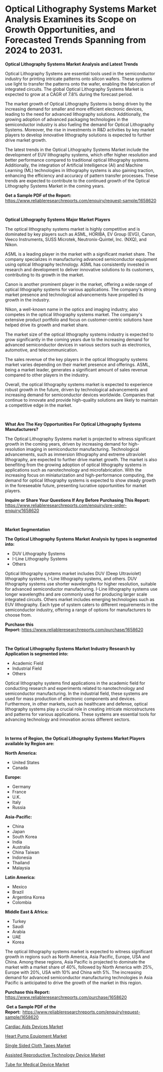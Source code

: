 <p><h1>Optical Lithography Systems Market Analysis Examines its Scope on Growth Opportunities, and Forecasted Trends Spanning from 2024 to 2031.</h1></p><p><strong>Optical Lithography Systems Market Analysis and Latest Trends</strong></p>
<p><p>Optical Lithography Systems are essential tools used in the semiconductor industry for printing intricate patterns onto silicon wafers. These systems use light to transfer the patterns onto the wafer, enabling the fabrication of integrated circuits. The global Optical Lithography Systems Market is expected to grow at a CAGR of 7.8% during the forecast period.</p><p>The market growth of Optical Lithography Systems is being driven by the increasing demand for smaller and more efficient electronic devices, leading to the need for advanced lithography solutions. Additionally, the growing adoption of advanced packaging technologies in the semiconductor industry is also fueling the demand for Optical Lithography Systems. Moreover, the rise in investments in R&D activities by key market players to develop innovative lithography solutions is expected to further drive market growth.</p><p>The latest trends in the Optical Lithography Systems Market include the development of EUV lithography systems, which offer higher resolution and better performance compared to traditional optical lithography systems. Additionally, the integration of Artificial Intelligence (AI) and Machine Learning (ML) technologies in lithography systems is also gaining traction, enhancing the efficiency and accuracy of pattern transfer processes. These trends are expected to contribute to the continued growth of the Optical Lithography Systems Market in the coming years.</p></p>
<p><strong>Get a Sample PDF of the Report:&nbsp;</strong> <a href="https://www.reliableresearchreports.com/enquiry/request-sample/1658620">https://www.reliableresearchreports.com/enquiry/request-sample/1658620</a></p>
<p>&nbsp;</p>
<p><strong>Optical Lithography Systems Major Market Players</strong></p>
<p><p>The optical lithography systems market is highly competitive and is dominated by key players such as ASML, HORIBA, EV Group (EVG), Canon, Veeco Instruments, SUSS Microtek, Neutronix-Quintel, Inc. (NXQ), and Nikon.</p><p>ASML is a leading player in the market with a significant market share. The company specializes in manufacturing advanced semiconductor equipment using optical lithography technology. ASML has consistently invested in research and development to deliver innovative solutions to its customers, contributing to its growth in the market.</p><p>Canon is another prominent player in the market, offering a wide range of optical lithography systems for various applications. The company's strong market presence and technological advancements have propelled its growth in the industry.</p><p>Nikon, a well-known name in the optics and imaging industry, also competes in the optical lithography systems market. The company's extensive product portfolio and focus on customer-centric solutions have helped drive its growth and market share.</p><p>The market size of the optical lithography systems industry is expected to grow significantly in the coming years due to the increasing demand for advanced semiconductor devices in various sectors such as electronics, automotive, and telecommunication.</p><p>The sales revenue of the key players in the optical lithography systems market varies depending on their market presence and offerings. ASML, being a market leader, generates a significant amount of sales revenue compared to other players in the industry.</p><p>Overall, the optical lithography systems market is expected to experience robust growth in the future, driven by technological advancements and increasing demand for semiconductor devices worldwide. Companies that continue to innovate and provide high-quality solutions are likely to maintain a competitive edge in the market.</p></p>
<p>&nbsp;</p>
<p><strong>What Are The Key Opportunities For Optical Lithography Systems Manufacturers?</strong></p>
<p><p>The Optical Lithography Systems market is projected to witness significant growth in the coming years, driven by increasing demand for high-resolution imaging in semiconductor manufacturing. Technological advancements, such as immersion lithography and extreme ultraviolet lithography, are expected to further drive market growth. The market is also benefiting from the growing adoption of optical lithography systems in applications such as nanotechnology and microfabrication. With the increasing focus on miniaturization and high-performance computing, the demand for optical lithography systems is expected to show steady growth in the foreseeable future, presenting lucrative opportunities for market players.</p></p>
<p><strong>Inquire or Share Your Questions If Any Before Purchasing This Report:</strong> <a href="https://www.reliableresearchreports.com/enquiry/pre-order-enquiry/1658620">https://www.reliableresearchreports.com/enquiry/pre-order-enquiry/1658620</a></p>
<p>&nbsp;</p>
<p><strong>Market Segmentation</strong></p>
<p><strong>The Optical Lithography Systems Market Analysis by types is segmented into:</strong></p>
<p><ul><li>DUV Lithography Systems</li><li>I-Line Lithography Systems</li><li>Others</li></ul></p>
<p><p>Optical lithography systems market includes DUV (Deep Ultraviolet) lithography systems, I-Line lithography systems, and others. DUV lithography systems use shorter wavelengths for higher resolution, suitable for advanced semiconductor manufacturing. I-Line lithography systems use longer wavelengths and are commonly used for producing larger scale integrated circuits. Others market includes emerging technologies such as EUV lithography. Each type of system caters to different requirements in the semiconductor industry, offering a range of options for manufacturers to choose from.</p></p>
<p><strong>Purchase this Report:&nbsp;</strong><a href="https://www.reliableresearchreports.com/purchase/1658620">https://www.reliableresearchreports.com/purchase/1658620</a></p>
<p>&nbsp;</p>
<p><strong>The Optical Lithography Systems Market Industry Research by Application is segmented into:</strong></p>
<p><ul><li>Academic Field</li><li>Industrial Field</li><li>Others</li></ul></p>
<p><p>Optical lithography systems find applications in the academic field for conducting research and experiments related to nanotechnology and semiconductor manufacturing. In the industrial field, these systems are used for mass production of electronic components and devices. Furthermore, in other markets, such as healthcare and defense, optical lithography systems play a crucial role in creating intricate microstructures and patterns for various applications. These systems are essential tools for advancing technology and innovation across different sectors.</p></p>
<p>&nbsp;</p>
<p><strong>In terms of Region, the Optical Lithography Systems Market Players available by Region are:</strong></p>
<p>
    <p> <strong> North America: </strong>
        <ul>
            <li>United States</li>
            <li>Canada</li>
        </ul>
        </p> 
    <p> <strong> Europe: </strong>
        <ul>
            <li>Germany</li>
            <li>France</li>
            <li>U.K.</li>
            <li>Italy</li>
            <li>Russia</li>
        </ul>
        </p> 
    <p> <strong> Asia-Pacific: </strong>
        <ul>
            <li>China</li>
            <li>Japan</li>
            <li>South Korea</li>
            <li>India</li>
            <li>Australia</li>
            <li>China Taiwan</li>
            <li>Indonesia</li>
            <li>Thailand</li>
            <li>Malaysia</li>
        </ul>
        </p> 
    <p> <strong> Latin America: </strong>
        <ul>
            <li>Mexico</li>
            <li>Brazil</li>
            <li>Argentina Korea</li>
            <li>Colombia</li>
        </ul>
        </p> 
    <p> <strong> Middle East & Africa: </strong>
        <ul>
            <li>Turkey</li>
            <li>Saudi</li>
            <li>Arabia</li>
            <li>UAE</li>
            <li>Korea</li>
        </ul>
    </p>
    </p>
<p><p>The optical lithography systems market is expected to witness significant growth in regions such as North America, Asia Pacific, Europe, USA and China. Among these regions, Asia Pacific is projected to dominate the market with a market share of 40%, followed by North America with 25%, Europe with 20%, USA with 10% and China with 5%. The increasing demand for advanced semiconductor manufacturing technologies in Asia Pacific is anticipated to drive the growth of the market in this region.</p></p>
<p><strong>Purchase this Report: </strong><a href="https://www.reliableresearchreports.com/purchase/1658620">https://www.reliableresearchreports.com/purchase/1658620</a></p>
<p>&nbsp;<strong>Get a Sample PDF of the Report:&nbsp;&nbsp;</strong><a href="https://www.reliableresearchreports.com/enquiry/request-sample/1658620">https://www.reliableresearchreports.com/enquiry/request-sample/1658620</a></p>
<p><strong></strong></p>
<p><p><a href="https://medium.com/@piperhickle/cardiac-aids-devices-market-size-market-outlook-and-market-forecast-2024-to-2031-d85f643353ab">Cardiac Aids Devices Market</a></p><p><a href="https://medium.com/@piperhickle/heart-pump-equipment-nbsp-market-focuses-on-market-share-size-and-projected-forecast-till-2031-9ad8830e6889">Heart Pump Equipment Market</a></p><p><a href="https://medium.com/@piperhickle/decoding-single-sided-cloth-tapes-market-metrics-market-share-trends-and-growth-patterns-3b9d2d82a58e">Single Sided Cloth Tapes Market</a></p><p><a href="https://medium.com/@piperhickle/analyzing-assisted-reproductive-technology-device-market-global-industry-perspective-and-forecast-bb395ce5dc9c">Assisted Reproductive Technology Device Market</a></p><p><a href="https://medium.com/@piperhickle/tube-for-medical-device-market-competitive-analysis-market-trends-and-forecast-to-2031-35a3f17d5246">Tube for Medical Device Market</a></p></p>